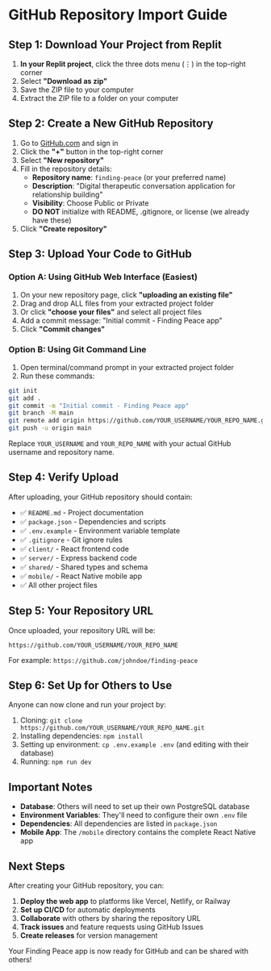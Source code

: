# GitHub Repository Import Guide

## Step 1: Download Your Project from Replit

1. **In your Replit project**, click the three dots menu (⋮) in the top-right corner
2. Select **"Download as zip"**
3. Save the ZIP file to your computer
4. Extract the ZIP file to a folder on your computer

## Step 2: Create a New GitHub Repository

1. Go to [GitHub.com](https://github.com) and sign in
2. Click the **"+"** button in the top-right corner
3. Select **"New repository"**
4. Fill in the repository details:
   - **Repository name**: `finding-peace` (or your preferred name)
   - **Description**: "Digital therapeutic conversation application for relationship building"
   - **Visibility**: Choose Public or Private
   - **DO NOT** initialize with README, .gitignore, or license (we already have these)
5. Click **"Create repository"**

## Step 3: Upload Your Code to GitHub

### Option A: Using GitHub Web Interface (Easiest)

1. On your new repository page, click **"uploading an existing file"**
2. Drag and drop ALL files from your extracted project folder
3. Or click **"choose your files"** and select all project files
4. Add a commit message: "Initial commit - Finding Peace app"
5. Click **"Commit changes"**

### Option B: Using Git Command Line

1. Open terminal/command prompt in your extracted project folder
2. Run these commands:

```bash
git init
git add .
git commit -m "Initial commit - Finding Peace app"
git branch -M main
git remote add origin https://github.com/YOUR_USERNAME/YOUR_REPO_NAME.git
git push -u origin main
```

Replace `YOUR_USERNAME` and `YOUR_REPO_NAME` with your actual GitHub username and repository name.

## Step 4: Verify Upload

After uploading, your GitHub repository should contain:

- ✅ `README.md` - Project documentation
- ✅ `package.json` - Dependencies and scripts
- ✅ `.env.example` - Environment variable template
- ✅ `.gitignore` - Git ignore rules
- ✅ `client/` - React frontend code
- ✅ `server/` - Express backend code
- ✅ `shared/` - Shared types and schema
- ✅ `mobile/` - React Native mobile app
- ✅ All other project files

## Step 5: Your Repository URL

Once uploaded, your repository URL will be:
```
https://github.com/YOUR_USERNAME/YOUR_REPO_NAME
```

For example: `https://github.com/johndoe/finding-peace`

## Step 6: Set Up for Others to Use

Anyone can now clone and run your project by:

1. Cloning: `git clone https://github.com/YOUR_USERNAME/YOUR_REPO_NAME.git`
2. Installing dependencies: `npm install`
3. Setting up environment: `cp .env.example .env` (and editing with their database)
4. Running: `npm run dev`

## Important Notes

- **Database**: Others will need to set up their own PostgreSQL database
- **Environment Variables**: They'll need to configure their own `.env` file
- **Dependencies**: All dependencies are listed in `package.json`
- **Mobile App**: The `/mobile` directory contains the complete React Native app

## Next Steps

After creating your GitHub repository, you can:

1. **Deploy the web app** to platforms like Vercel, Netlify, or Railway
2. **Set up CI/CD** for automatic deployments
3. **Collaborate** with others by sharing the repository URL
4. **Track issues** and feature requests using GitHub Issues
5. **Create releases** for version management

Your Finding Peace app is now ready for GitHub and can be shared with others!